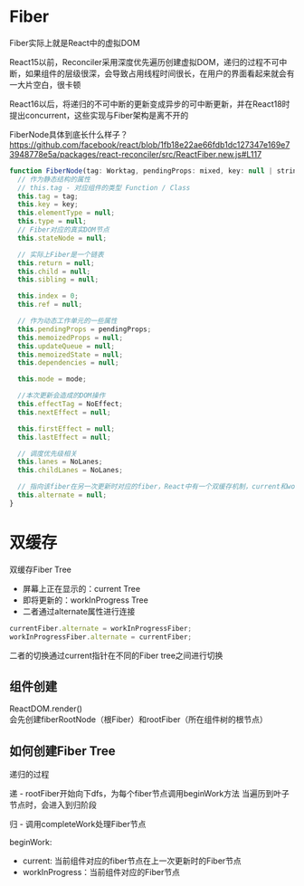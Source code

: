 #  Fiber
Fiber实际上就是React中的虚拟DOM  

React15以前，Reconciler采用深度优先遍历创建虚拟DOM，递归的过程不可中断，如果组件的层级很深，会导致占用线程时间很长，在用户的界面看起来就会有一大片空白，很卡顿

React16以后，将递归的不可中断的更新变成异步的可中断更新，并在React18时提出concurrent，这些实现与Fiber架构是离不开的

FiberNode具体到底长什么样子？
https://github.com/facebook/react/blob/1fb18e22ae66fdb1dc127347e169e73948778e5a/packages/react-reconciler/src/ReactFiber.new.js#L117
``` javascript
function FiberNode(tag: Worktag, pendingProps: mixed, key: null | string, mode: TypeOfMode) {
  // 作为静态结构的属性
  // this.tag - 对应组件的类型 Function / Class
  this.tag = tag;
  this.key = key;
  this.elementType = null;
  this.type = null;
  // Fiber对应的真实DOM节点
  this.stateNode = null;

  // 实际上Fiber是一个链表
  this.return = null;
  this.child = null;
  this.sibling = null;

  this.index = 0;
  this.ref = null;

  // 作为动态工作单元的一些属性
  this.pendingProps = pendingProps;
  this.memoizedProps = null;
  this.updateQueue = null;
  this.memoizedState = null;
  this.dependencies = null;

  this.mode = mode;

  //本次更新会造成的DOM操作
  this.effectTag = NoEffect;
  this.nextEffect = null;

  this.firstEffect = null;
  this.lastEffect = null;

  // 调度优先级相关
  this.lanes = NoLanes;
  this.childLanes = NoLanes;

  // 指向该fiber在另一次更新时对应的fiber，React中有一个双缓存机制，current和workInProgress是相互交替更新的，用alternate去进行更新
  this.alternate = null;
}
```

#  双缓存
双缓存Fiber Tree
- 屏幕上正在显示的：current Tree
- 即将更新的：workInProgress Tree
- 二者通过alternate属性进行连接

``` javascript
currentFiber.alternate = workInProgressFiber;
workInProgressFiber.alternate = currentFiber;
```
二者的切换通过current指针在不同的Fiber tree之间进行切换

##  组件创建
ReactDOM.render()  
会先创建fiberRootNode（根Fiber）和rootFiber（所在组件树的根节点）

##  如何创建Fiber Tree
递归的过程

递 - rootFiber开始向下dfs，为每个fiber节点调用beginWork方法
当遍历到叶子节点时，会进入到归阶段

归 - 调用completeWork处理Fiber节点

beginWork:
- current: 当前组件对应的fiber节点在上一次更新时的Fiber节点
- workInProgress：当前组件对应的Fiber节点